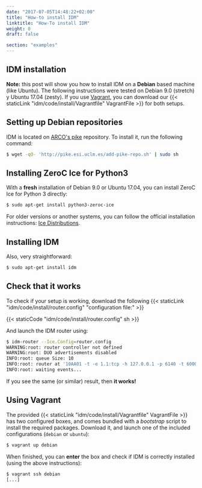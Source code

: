```yaml
---
date: "2017-07-05T14:48:22+02:00"
title: "How-to install IDM"
linktitle: "How-To install IDM"
weight: 0
draft: false

section: "examples"
---
```


IDM installation
----------------

**Note:** this post will show you how to install IDM on a **Debian**
based machine (like Ubuntu). The following instructions were tested on
Debian 9.0 (stretch) y Ubuntu 17.04 (zesty). If you use
[Vagrant](https://www.vagrantup.com/), you can download our
{{< staticLink "idm/code/install/Vagrantfile" VagrantFile >}} for both
setups.

Setting up Debian repositories
------------------------------

IDM is located on [ARCO's pike](http://pike.esi.uclm.es)
repository. To install it, run the following command:

```sh
$ wget -qO- 'http://pike.esi.uclm.es/add-pike-repo.sh' | sudo sh
```

Installing ZeroC Ice for Python3
--------------------------------

With a **fresh** installation of Debian 9.0 or Ubuntu 17.04, you can
install ZeroC Ice for Python 3 directly:

```sh
$ sudo apt-get install python3-zeroc-ice
```

For older versions or another systems, you can follow the official
installation instructions: [Ice
Distributions](https://zeroc.com/distributions/ice).

Installing IDM
--------------

Also, very straightforward:

```sh
$ sudo apt-get install idm
```

Check that it works
-------------------

To check if your setup is working, download the following
{{< staticLink "idm/code/install/router.config" "configuration file:" >}}

{{< staticCode "idm/code/install/router.config" sh >}}

And launch the IDM router using:

```sh
$ idm-router --Ice.Config=router.config
WARNING:root: router controller not defined
WARNING:root: DUO advertisements disabled
INFO:root: queue Size: 10
INFO:root: router at '10AA01 -t -e 1.1:tcp -h 127.0.0.1 -p 6140 -t 60000'
INFO:root: waiting events...
```

If you see the same (or similar) result, then **it works!**

Using Vagrant
-------------

The provided {{< staticLink "idm/code/install/Vagrantfile" VagrantFile >}}
has two configured boxes, and comes bundled with a _bootstrap_ script
to install the required packages. Download it, and launch one of the
included configurations (```debian``` or ```ubuntu```):

```sh
$ vagrant up debian
```

When finished, you can **enter** the box and check if IDM is correctly
installed (using the above instructions):

```sh
$ vagrant ssh debian
[...]
```

<br>
